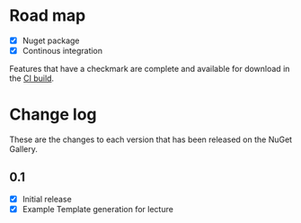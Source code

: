 # Road map

- [x] Nuget package
- [x] Continous integration

Features that have a checkmark are complete and available for
download in the
[CI build](http://vsixgallery.com/extension/59915f29-4ddf-4026-b6af-4edfa898fc12/).

# Change log

These are the changes to each version that has been released on the NuGet Gallery.

## 0.1
- [x] Initial release
- [x] Example Template generation for lecture
